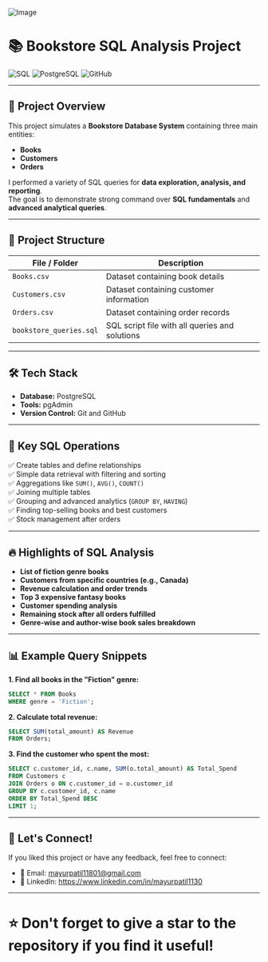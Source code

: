 ![Image](https://github.com/user-attachments/assets/094b7fbc-0d97-43e1-876e-8e1647c90340)


# 📚 Bookstore SQL Analysis Project

![SQL](https://img.shields.io/badge/Language-SQL-blue) ![PostgreSQL](https://img.shields.io/badge/Database-PostgreSQL-336791) ![GitHub](https://img.shields.io/badge/Platform-GitHub-black)

---

## 📖 Project Overview

This project simulates a **Bookstore Database System** containing three main entities:

- **Books**
- **Customers**
- **Orders**

I performed a variety of SQL queries for **data exploration, analysis, and reporting**.  
The goal is to demonstrate strong command over **SQL fundamentals** and **advanced analytical queries**.

---

## 📂 Project Structure

| File / Folder         | Description                                      |
| ----------------------| ------------------------------------------------ |
| `Books.csv`            | Dataset containing book details                 |
| `Customers.csv`        | Dataset containing customer information         |
| `Orders.csv`           | Dataset containing order records                |
| `bookstore_queries.sql`| SQL script file with all queries and solutions   |

---

## 🛠️ Tech Stack

- **Database:** PostgreSQL 
- **Tools:** pgAdmin
- **Version Control:** Git and GitHub

---

## 🎯 Key SQL Operations

✅ Create tables and define relationships  
✅ Simple data retrieval with filtering and sorting  
✅ Aggregations like `SUM()`, `AVG()`, `COUNT()`  
✅ Joining multiple tables  
✅ Grouping and advanced analytics (`GROUP BY`, `HAVING`)  
✅ Finding top-selling books and best customers  
✅ Stock management after orders  

---

## 🔥 Highlights of SQL Analysis

- **List of fiction genre books**
- **Customers from specific countries (e.g., Canada)**
- **Revenue calculation and order trends**
- **Top 3 expensive fantasy books**
- **Customer spending analysis**
- **Remaining stock after all orders fulfilled**
- **Genre-wise and author-wise book sales breakdown**

---

## 📊 Example Query Snippets

**1. Find all books in the "Fiction" genre:**

```sql
SELECT * FROM Books
WHERE genre = 'Fiction';
```

**2. Calculate total revenue:**

```sql
SELECT SUM(total_amount) AS Revenue
FROM Orders;
```

**3. Find the customer who spent the most:**

```sql
SELECT c.customer_id, c.name, SUM(o.total_amount) AS Total_Spend
FROM Customers c
JOIN Orders o ON c.customer_id = o.customer_id
GROUP BY c.customer_id, c.name
ORDER BY Total_Spend DESC
LIMIT 1;
```

---

## 🤝 Let's Connect!

If you liked this project or have any feedback, feel free to connect:

- 📧 Email: mayurpatil11801@gmail.com
- 💼 LinkedIn: https://www.linkedin.com/in/mayurpatil1130

---

# ⭐ Don't forget to give a star to the repository if you find it useful!


